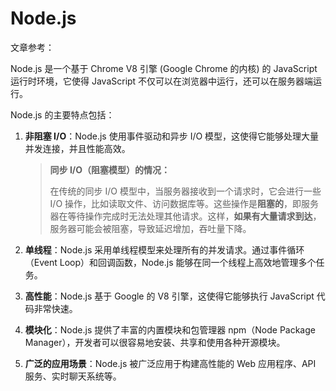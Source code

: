 # Node.js

文章参考：

Node.js 是一个基于 Chrome V8 引擎 (Google Chrome 的内核) 的 JavaScript 运行时环境，它使得 JavaScript 不仅可以在浏览器中运行，还可以在服务器端运行。

Node.js 的主要特点包括：

1. **非阻塞 I/O**：Node.js 使用事件驱动和异步 I/O 模型，这使得它能够处理大量并发连接，并且性能高效。

    > **同步 I/O（阻塞模型）的情况：**
    >
    > 在传统的同步 I/O 模型中，当服务器接收到一个请求时，它会进行一些 I/O 操作，比如读取文件、访问数据库等。这些操作是**阻塞的**，即服务器在等待操作完成时无法处理其他请求。这样，**如果有大量请求到达**，服务器可能会被阻塞，导致延迟增加，吞吐量下降。

2. **单线程**：Node.js 采用单线程模型来处理所有的并发请求。通过事件循环（Event Loop）和回调函数，Node.js 能够在同一个线程上高效地管理多个任务。

3. **高性能**：Node.js 基于 Google 的 V8 引擎，这使得它能够执行 JavaScript 代码非常快速。

4. **模块化**：Node.js 提供了丰富的内置模块和包管理器 npm（Node Package Manager），开发者可以很容易地安装、共享和使用各种开源模块。

5. **广泛的应用场景**：Node.js 被广泛应用于构建高性能的 Web 应用程序、API 服务、实时聊天系统等。

